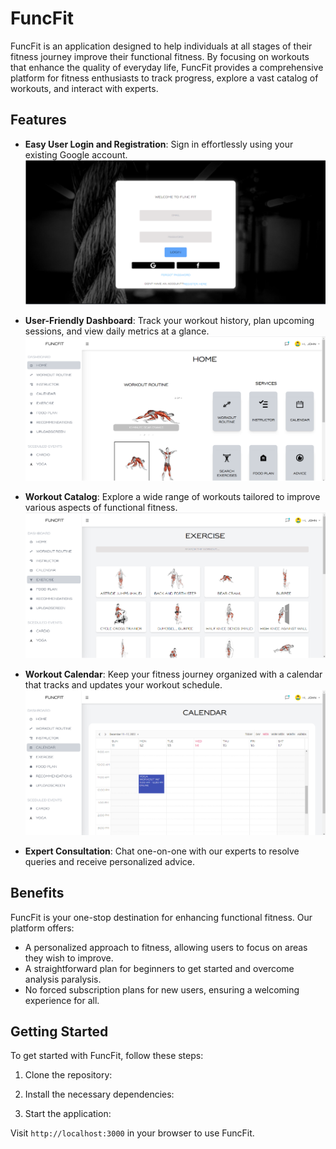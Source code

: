 # FuncFit

FuncFit is an application designed to help individuals at all stages of their fitness journey improve their functional fitness. By focusing on workouts that enhance the quality of everyday life, FuncFit provides a comprehensive platform for fitness enthusiasts to track progress, explore a vast catalog of workouts, and interact with experts.

## Features

- **Easy User Login and Registration**: Sign in effortlessly using your existing Google account.
  ![User Login](Images/login.png "User Login")
  <!--  -->

- **User-Friendly Dashboard**: Track your workout history, plan upcoming sessions, and view daily metrics at a glance.
  ![Dashboard](Images/home.png "Dashboard")
  <!--  -->

- **Workout Catalog**: Explore a wide range of workouts tailored to improve various aspects of functional fitness.
  ![Workout Catalog](Images/exercise.png "Workout Catalog")
  <!--  -->

- **Workout Calendar**: Keep your fitness journey organized with a calendar that tracks and updates your workout schedule.
![Workout Calendar](Images/Calender.png "Workout Calendar")
<!--  -->

- **Expert Consultation**: Chat one-on-one with our experts to resolve queries and receive personalized advice.

## Benefits

FuncFit is your one-stop destination for enhancing functional fitness. Our platform offers:

- A personalized approach to fitness, allowing users to focus on areas they wish to improve.
- A straightforward plan for beginners to get started and overcome analysis paralysis.
- No forced subscription plans for new users, ensuring a welcoming experience for all.

## Getting Started

To get started with FuncFit, follow these steps:

1. Clone the repository:

2. Install the necessary dependencies:

3. Start the application:

Visit `http://localhost:3000` in your browser to use FuncFit.
